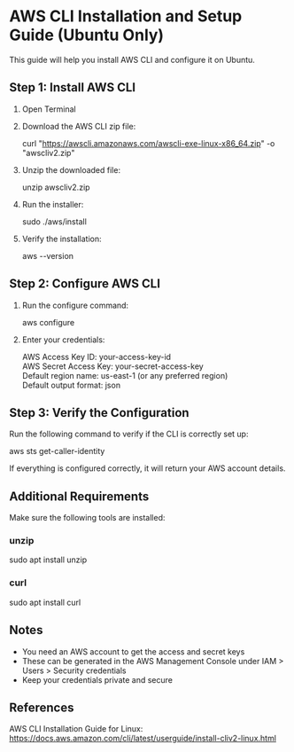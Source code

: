 # AWS CLI Installation and Setup Guide (Ubuntu Only)

This guide will help you install AWS CLI and configure it on Ubuntu.

## Step 1: Install AWS CLI

1. Open Terminal

2. Download the AWS CLI zip file:

   curl "https://awscli.amazonaws.com/awscli-exe-linux-x86_64.zip" -o "awscliv2.zip"

3. Unzip the downloaded file:

   unzip awscliv2.zip

4. Run the installer:

   sudo ./aws/install

5. Verify the installation:

   aws --version

## Step 2: Configure AWS CLI

1. Run the configure command:

   aws configure

2. Enter your credentials:

   AWS Access Key ID: your-access-key-id  
   AWS Secret Access Key: your-secret-access-key  
   Default region name: us-east-1 (or any preferred region)  
   Default output format: json

## Step 3: Verify the Configuration

Run the following command to verify if the CLI is correctly set up:

   aws sts get-caller-identity

If everything is configured correctly, it will return your AWS account details.

## Additional Requirements

Make sure the following tools are installed:

### unzip

   sudo apt install unzip

### curl

   sudo apt install curl

## Notes

- You need an AWS account to get the access and secret keys
- These can be generated in the AWS Management Console under IAM > Users > Security credentials
- Keep your credentials private and secure

## References

AWS CLI Installation Guide for Linux:
https://docs.aws.amazon.com/cli/latest/userguide/install-cliv2-linux.html

